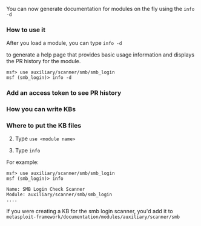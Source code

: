 You can now generate documentation for modules on the fly using the
```info -d```

### How to use it
After you load a module, you can type
```info -d```

to generate a help page that provides basic usage information and displays the PR history for the module.
```msf
msf> use auxiliary/scanner/smb/smb_login
msf (smb_login)> info -d
```

### Add an access token to see PR history
### How you can write KBs
### Where to put the KB files
 2. Type
```use <module name>```

 3. Type
```info```

For example:
```msf
msf> use auxiliary/scanner/smb/smb_login
msf (smb_login)> info

Name: SMB Login Check Scanner
Module: auxiliary/scanner/smb/smb_login
....
```

If you were creating a KB for the smb login scanner, you'd add it to
```metasploit-framework/documentation/modules/auxiliary/scanner/smb```

